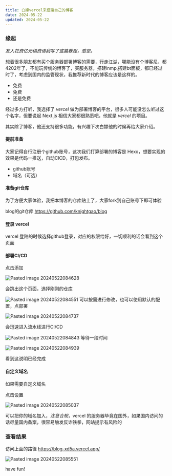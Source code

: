 ```yaml
---
title: 白嫖vercel来搭建自己的博客
date: 2024-05-22
updated: 2024-05-22
---
```


### 缘起

*友人花费亿元稿费请我写了这篇教程，感恩。*

想着很多朋友都有买个服务器部署博客的需要，行走江湖，哪能没有个博客尼，都4202年了，不能玩传统的博客了，买服务器，搭建lnmp,搭建bt面板，都已经过时了，考虑到国内的监管现状，我推荐新时代的博客应该是这样的。

- 免费
- 免费
- 还是免费

经过多方打听，我选择了 *vercel* 做为部署博客的平台，很多人可能没怎么听过这个名字，但要说起 Next.js 相信大家都很熟悉吧，他就是  *vercel*  的项目。

其实除了博客，他还支持很多功能，有兴趣下次白嫖他的时候再给大家介绍。

#### 提前准备

大家记得自行注册个github账号，这次我们打算部署的博客是 Hexo，想要实现的效果是代码一推送，自动CICD，打包发布。

- github账号
- 域名（可选）

#### 准备git仓库

为了方便大家体验，我把本博客的仓库贴上了，大家fork到自己账号下即可体验

blog的git仓库 https://github.com/knightgao/blog

#### 登录 vercel

vercel 登陆的时候选择github登录，对应的权限给好，一切顺利的话会看到这个页面

#### 部署CI/CD

点击添加

![Pasted image 20240522084628](https://cdn.jsdelivr.net/gh/knightgao/public-img-oss/img/Pasted%20image%2020240522084628.png)

会跳出这个页面，选择刚刚的仓库

![Pasted image 20240522084551](https://cdn.jsdelivr.net/gh/knightgao/public-img-oss/img/Pasted%20image%2020240522084551.png)
可以按需进行修改，也可以使用默认的配置，点部署

![Pasted image 20240522084737](https://cdn.jsdelivr.net/gh/knightgao/public-img-oss/img/Pasted%20image%2020240522084737.png)

会迅速进入流水线进行CI/CD

![Pasted image 20240522084843](https://cdn.jsdelivr.net/gh/knightgao/public-img-oss/img/Pasted%20image%2020240522084843.png)
等待一段时间

![Pasted image 20240522084939](https://cdn.jsdelivr.net/gh/knightgao/public-img-oss/img/Pasted%20image%2020240522084939.png)

看到这说明已经完成

#### 自定义域名

如果需要自定义域名

点击设置

![Pasted image 20240522085037](https://cdn.jsdelivr.net/gh/knightgao/public-img-oss/img/Pasted%20image%2020240522085037.png)

可以把你的域名加入，*注意合规*，vercel 的服务器毕竟在国外，如果国内访问的话尽量国内备案，很容易触发反诈铁拳，网站提示有风险的


### 查看结果

访问上面的路径 https://blog-xd5a.vercel.app/

![Pasted image 20240522085551](https://cdn.jsdelivr.net/gh/knightgao/public-img-oss/img/Pasted%20image%2020240522085551.png)

have fun!